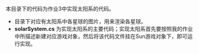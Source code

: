 本目录下的代码为作业3中实现太阳系的代码。

* 目录下对应有太阳系中各星球的图片，用来渲染各星球。
* **solarSystem.cs** 为实现太阳系的主要代码；实现太阳系首先要按照我的作业中所描述新建对应游戏对象，然后将该代码文件挂在Sun游戏对象下，即可运行实现。